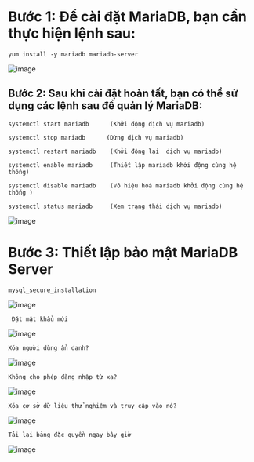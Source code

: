 # Bước 1: Để cài đặt MariaDB, bạn cần thực hiện lệnh sau:
` yum install -y mariadb mariadb-server `

![image](https://user-images.githubusercontent.com/110179869/189565056-5a18ad36-e763-46f8-b9ac-05fd65e3d731.png)

## Bước 2: Sau khi cài đặt hoàn tất, bạn có thể sử dụng các lệnh sau để quản lý MariaDB:
` systemctl start mariadb      (Khởi động dịch vụ mariadb) `

` systemctl stop mariadb      (Dừng dịch vụ mariadb) `

` systemctl restart mariadb    (Khởi động lại  dịch vụ mariadb) `

` systemctl enable mariadb     (Thiết lập mariadb khởi động cùng hệ thống) `

` systemctl disable mariadb    (Vô hiệu hoá mariadb khởi động cùng hệ thống ) ` 

` systemctl status mariadb     (Xem trạng thái dịch vụ mariadb) `

![image](https://user-images.githubusercontent.com/110179869/189565156-d13b42d3-01d1-44b0-a0f8-05cb5845253d.png)

# Bước 3: Thiết lập bảo mật MariaDB Server
` mysql_secure_installation `

![image](https://user-images.githubusercontent.com/110179869/189565186-2f2e9d91-c1db-4c9b-a9e2-9dd4dfa7f0a6.png)

` Đặt mật khẩu mới`

![image](https://user-images.githubusercontent.com/110179869/189565267-ecc279e3-3035-4f5f-add5-82557b77ab78.png)

`Xóa người dùng ẩn danh?`

![image](https://user-images.githubusercontent.com/110179869/189565323-d595dfeb-4081-4c7a-91cf-8b83c66c093d.png)

`Không cho phép đăng nhập từ xa? `

![image](https://user-images.githubusercontent.com/110179869/189565363-597d4111-3c67-4591-8034-da0ebe397fbc.png)

`Xóa cơ sở dữ liệu thử nghiệm và truy cập vào nó?`

![image](https://user-images.githubusercontent.com/110179869/189565388-79055512-e9e1-40a8-8c30-f5050a73d946.png)

 `Tải lại bảng đặc quyền ngay bây giờ`
 
![image](https://user-images.githubusercontent.com/110179869/189565407-5c31b472-4ab7-4fa0-9368-2e36fb59ed02.png)
